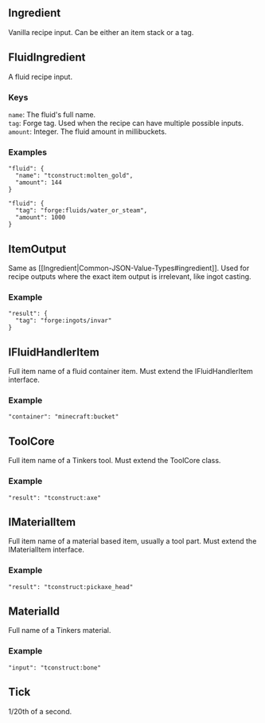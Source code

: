 ## Ingredient
Vanilla recipe input. Can be either an item stack or a tag.

## FluidIngredient
A fluid recipe input.
### Keys
`name`: The fluid's full name.  
`tag`: Forge tag. Used when the recipe can have multiple possible inputs.  
`amount`: Integer. The fluid amount in millibuckets.  
### Examples
    "fluid": {
      "name": "tconstruct:molten_gold",
      "amount": 144
    }

    "fluid": {
      "tag": "forge:fluids/water_or_steam",
      "amount": 1000
    }

## ItemOutput
Same as [[Ingredient|Common-JSON-Value-Types#ingredient]]. Used for recipe outputs where the exact item output is irrelevant, like ingot casting.
### Example
    "result": {
      "tag": "forge:ingots/invar"
    }
 
## IFluidHandlerItem
Full item name of a fluid container item. Must extend the IFluidHandlerItem interface.
### Example
    "container": "minecraft:bucket"

## ToolCore
Full item name of a Tinkers tool. Must extend the ToolCore class.
### Example
    "result": "tconstruct:axe"

## IMaterialItem
Full item name of a material based item, usually a tool part. Must extend the IMaterialItem interface.
### Example
    "result": "tconstruct:pickaxe_head"

## MaterialId
Full name of a Tinkers material.
### Example
    "input": "tconstruct:bone"


## Tick
1/20th of a second.